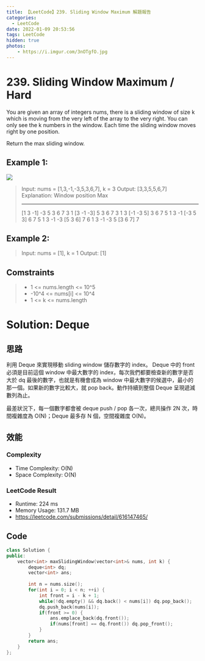 ```yaml
---
title: 【LeetCode】239. Sliding Window Maximum 解題報告
categories:
  - LeetCode
date: 2022-01-09 20:53:56
tags: LeetCode
hidden: true
photos:
    - https://i.imgur.com/3nOTgfO.jpg
---
```

 
# 239. Sliding Window Maximum / Hard

You are given an array of integers nums, there is a sliding window of size k which is moving from the very left of the array to the very right. You can only see the k numbers in the window. Each time the sliding window moves right by one position.

Return the max sliding window.

<!-- more --> 

## Example 1:
![](https://assets.leetcode.com/uploads/2020/10/03/merge_ex1.jpg)
> Input: nums = [1,3,-1,-3,5,3,6,7], k = 3
> Output: [3,3,5,5,6,7]
> Explanation: 
> Window position                Max
> ---------------               -----
> [1  3  -1] -3  5  3  6  7       3
> 1 [3  -1  -3] 5  3  6  7        3
> 1  3 [-1  -3  5] 3  6  7        5
> 1  3  -1 [-3  5  3] 6  7        5
> 1  3  -1  -3 [5  3  6] 7        6
> 1  3  -1  -3  5 [3  6  7]       7

## Example 2:
> Input: nums = [1], k = 1
> Output: [1]


## Comstraints
> - 1 <= nums.length <= 10^5
> - -10^4 <= nums[i] <= 10^4
> - 1 <= k <= nums.length

# Solution: Deque
## 思路

利用 Deque 來實現移動 sliding window 儲存數字的 index。
Deque 中的 front 必須是目前這個 window 中最大數字的 index，每次我們都要檢查新的數字是否大於 dq 最後的數字，也就是有機會成為 window 中最大數字的候選中，最小的那一個。如果新的數字比較大，就 pop back。動作持續到整個 Deque 呈現遞減數列為止。

最差狀況下，每一個數字都會被 deque push / pop 各一次，總共操作 2N 次，時間複雜度為 O(N)；Deque 最多存 N 個，空間複雜度 O(N)。

## 效能

### Complexity 
- Time Complexity: O(N)
- Space Complexity: O(N)

### LeetCode Result

- Runtime: 224 ms
- Memory Usage: 131.7 MB 
- https://leetcode.com/submissions/detail/616147465/

## Code
```cpp
class Solution {
public:
    vector<int> maxSlidingWindow(vector<int>& nums, int k) {
        deque<int> dq;
        vector<int> ans;
        
        int n = nums.size();
        for(int i = 0; i < n; ++i) {
            int front = i - k + 1;
            while(!dq.empty() && dq.back() < nums[i]) dq.pop_back();
            dq.push_back(nums[i]);
            if(front >= 0) {
                ans.emplace_back(dq.front());
                if(nums[front] == dq.front()) dq.pop_front();
            } 
        }
        return ans;
    }
};
```